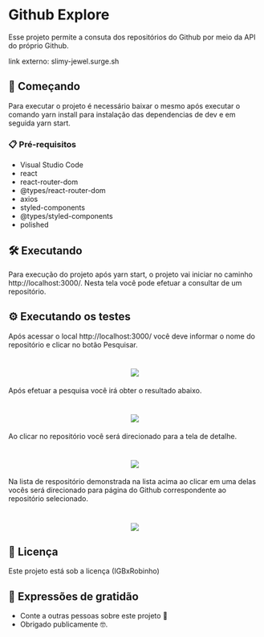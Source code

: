 # Github Explore

Esse projeto permite a consuta dos repositórios do Github por meio da API do próprio Github.

link externo: slimy-jewel.surge.sh

## 🚀 Começando

Para executar o projeto é necessário baixar o mesmo após executar o comando yarn install para instalação das dependencias de dev e em seguida yarn start.

### 📋 Pré-requisitos

* Visual Studio Code
* react
* react-router-dom
* @types/react-router-dom
* axios
* styled-components
* @types/styled-components
* polished

## 🛠️ Executando 
Para execução do projeto após yarn start, o projeto vai iniciar no caminho http://localhost:3000/. Nesta tela você pode efetuar a consultar de um repositório.
 
  
## ⚙️ Executando os testes

Após acessar o local http://localhost:3000/ você deve informar o nome do repositório e clicar no botão Pesquisar.
<h1 align="center">
    <img src="https://user-images.githubusercontent.com/14117524/114806500-40e1a500-9d7b-11eb-9e8e-078c0ac8aa1c.png">
</h1>

Após efetuar a pesquisa você irá obter o resultado abaixo.
<h1 align="center">
    <img src="https://user-images.githubusercontent.com/14117524/114807051-1e03c080-9d7c-11eb-817b-03ea4c00e02b.png">
</h1>


Ao clicar no repositório você será direcionado para a tela de detalhe.
<h1 align="center">
    <img src="https://user-images.githubusercontent.com/14117524/114807231-720ea500-9d7c-11eb-9ac5-8238f0c90e1f.png">
</h1>

Na lista de respositório demonstrada na lista acima ao clicar em uma delas vocês será direcionado para página do Github correspondente ao repositório selecionado.
<h1 align="center">
    <img src="https://user-images.githubusercontent.com/14117524/114807728-4d66fd00-9d7d-11eb-838c-402db9863ef3.png">
</h1>

## 📄 Licença

Este projeto está sob a licença (IGBxRobinho)

## 🎁 Expressões de gratidão

* Conte a outras pessoas sobre este projeto 📢
* Obrigado publicamente 🤓.


